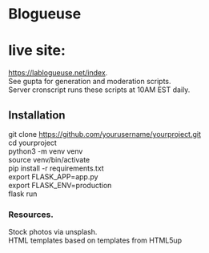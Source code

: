 # Blogueuse

# live site: 
https://lablogueuse.net/index.  
See gupta for generation and moderation scripts.  
Server cronscript runs these scripts at 10AM EST daily.  

## Installation
git clone https://github.com/yourusername/yourproject.git  
cd yourproject  
python3 -m venv venv  
source venv/bin/activate  
pip install -r requirements.txt  
export FLASK_APP=app.py  
export FLASK_ENV=production  
flask run  

### Resources. 
Stock photos via unsplash.  
HTML templates based on templates from HTML5up  
